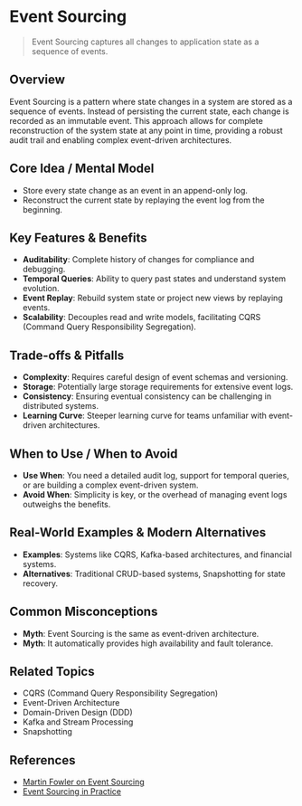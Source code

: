 # Event Sourcing

> Event Sourcing captures all changes to application state as a sequence of events.

## Overview
Event Sourcing is a pattern where state changes in a system are stored as a sequence of events. Instead of persisting the current state, each change is recorded as an immutable event. This approach allows for complete reconstruction of the system state at any point in time, providing a robust audit trail and enabling complex event-driven architectures.

## Core Idea / Mental Model
- Store every state change as an event in an append-only log.
- Reconstruct the current state by replaying the event log from the beginning.

## Key Features & Benefits
- **Auditability**: Complete history of changes for compliance and debugging.
- **Temporal Queries**: Ability to query past states and understand system evolution.
- **Event Replay**: Rebuild system state or project new views by replaying events.
- **Scalability**: Decouples read and write models, facilitating CQRS (Command Query Responsibility Segregation).

## Trade-offs & Pitfalls
- **Complexity**: Requires careful design of event schemas and versioning.
- **Storage**: Potentially large storage requirements for extensive event logs.
- **Consistency**: Ensuring eventual consistency can be challenging in distributed systems.
- **Learning Curve**: Steeper learning curve for teams unfamiliar with event-driven architectures.

## When to Use / When to Avoid
- **Use When**: You need a detailed audit log, support for temporal queries, or are building a complex event-driven system.
- **Avoid When**: Simplicity is key, or the overhead of managing event logs outweighs the benefits.

## Real-World Examples & Modern Alternatives
- **Examples**: Systems like CQRS, Kafka-based architectures, and financial systems.
- **Alternatives**: Traditional CRUD-based systems, Snapshotting for state recovery.

## Common Misconceptions
- **Myth**: Event Sourcing is the same as event-driven architecture.
- **Myth**: It automatically provides high availability and fault tolerance.

## Related Topics
- CQRS (Command Query Responsibility Segregation)
- Event-Driven Architecture
- Domain-Driven Design (DDD)
- Kafka and Stream Processing
- Snapshotting

## References
- [Martin Fowler on Event Sourcing](https://martinfowler.com/eaaDev/EventSourcing.html)  
- [Event Sourcing in Practice](https://docs.microsoft.com/en-us/azure/architecture/patterns/event-sourcing)